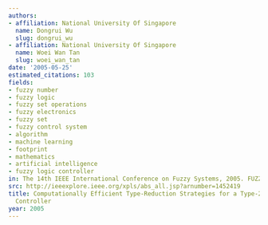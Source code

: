 ```yaml
---
authors:
- affiliation: National University Of Singapore
  name: Dongrui Wu
  slug: dongrui_wu
- affiliation: National University Of Singapore
  name: Woei Wan Tan
  slug: woei_wan_tan
date: '2005-05-25'
estimated_citations: 103
fields:
- fuzzy number
- fuzzy logic
- fuzzy set operations
- fuzzy electronics
- fuzzy set
- fuzzy control system
- algorithm
- machine learning
- footprint
- mathematics
- artificial intelligence
- fuzzy logic controller
in: The 14th IEEE International Conference on Fuzzy Systems, 2005. FUZZ '05.
src: http://ieeexplore.ieee.org/xpls/abs_all.jsp?arnumber=1452419
title: Computationally Efficient Type-Reduction Strategies for a Type-2 Fuzzy Logic
  Controller
year: 2005
---
```

